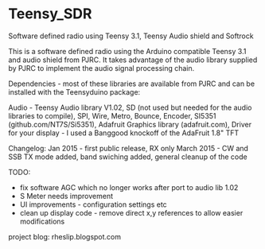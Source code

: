 # Teensy_SDR
Software defined radio using Teensy 3.1, Teensy Audio shield and Softrock

This is a software defined radio using the Arduino compatible Teensy 3.1 and audio shield from PJRC. 
It takes advantage of the audio library supplied by PJRC to implement the audio signal processing chain.

Dependencies - most of these libraries are available from PJRC and can be installed with the Teensyduino package:

Audio - Teensy Audio library V1.02,
SD (not used but needed for the audio libraries to compile),
SPI,
Wire,
Metro,
Bounce,
Encoder,
SI5351 (github.com/NT7S/Si5351),
Adafruit Graphics library (adafruit.com),
Driver for your display - I used a Banggood knockoff of the AdaFruit 1.8" TFT

Changelog:
Jan 2015 - first public release, RX only
March 2015 - CW and SSB TX mode added, band swiching added, general cleanup of the code

TODO:
- fix software AGC which no longer works after port to audio lib 1.02
- S Meter needs improvement
- UI improvements - configuration settings etc
- clean up display code - remove direct x,y references to allow easier modifications

project blog: rheslip.blogspot.com

